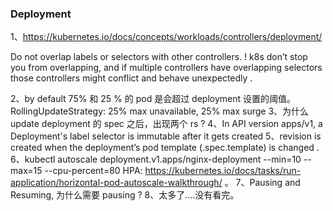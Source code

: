 ### Deployment


1、https://kubernetes.io/docs/concepts/workloads/controllers/deployment/

Do not overlap labels or selectors with other controllers. ! k8s don’t stop you from overlapping, and if multiple controllers have overlapping selectors those controllers might conflict and behave unexpectedly .

2、by default 75% 和 25 % 的 pod 是会超过 deployment 设置的阈值。 RollingUpdateStrategy:  25% max unavailable, 25% max surge
3、为什么 update deployment 的 spec 之后，出现两个 rs ?
4、In API version apps/v1, a Deployment's label selector is immutable after it gets created
5、revision is created when the deployment’s pod template (.spec.template) is changed . 
6、kubectl autoscale deployment.v1.apps/nginx-deployment --min=10 --max=15 --cpu-percent=80
HPA: https://kubernetes.io/docs/tasks/run-application/horizontal-pod-autoscale-walkthrough/ 。 
7、Pausing and Resuming, 为什么需要 pausing ?
8、太多了….没有看完。 
